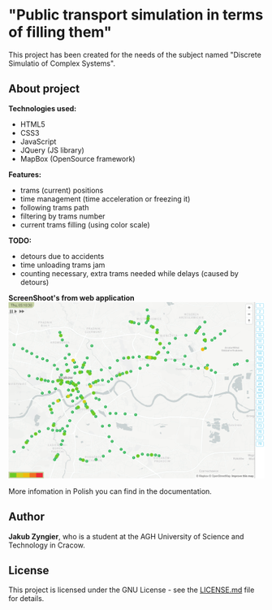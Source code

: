 # "Public transport simulation in terms of filling them"
This project has been created for the needs of the subject named "Discrete Simulatio of Complex Systems".

## About project
**Technologies used:**
* HTML5
* CSS3
* JavaScript
* JQuery (JS library)
* MapBox (OpenSource framework)

**Features:**
* trams (current) positions 
* time management (time acceleration or freezing it)
* following trams path
* filtering by trams number
* current trams filling (using color scale)

**TODO:**
* detours due to accidents
* time unloading trams jam
* counting necessary, extra trams needed while delays (caused by detours) 

**ScreenShoot's from web application**
![Application screen](https://github.com/zyngjaku/agh-discrete-simulation-of-complex-systems/blob/master/img/screen.png)

More infomation in Polish you can find in the documentation.

## Author
**Jakub Zyngier**, who is a student at the AGH University of Science and Technology in Cracow.

## License
This project is licensed under the GNU License - see the [LICENSE.md](LICENSE.md) file for details.


